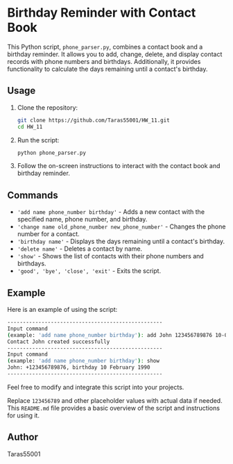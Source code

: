 # Birthday Reminder with Contact Book

This Python script, `phone_parser.py`, combines a contact book and a birthday reminder. It allows you to add, change, delete, and display contact records with phone numbers and birthdays. Additionally, it provides functionality to calculate the days remaining until a contact's birthday.

## Usage

1. Clone the repository:

    ```bash
    git clone https://github.com/Taras55001/HW_11.git
    cd HW_11
    ```

2. Run the script:

    ```bash
    python phone_parser.py
    ```

3. Follow the on-screen instructions to interact with the contact book and birthday reminder.

## Commands

- `'add name phone_number birthday'` - Adds a new contact with the specified name, phone number, and birthday.
- `'change name old_phone_number new_phone_number'` - Changes the phone number for a contact.
- `'birthday name'` - Displays the days remaining until a contact's birthday.
- `'delete name'` - Deletes a contact by name.
- `'show'` - Shows the list of contacts with their phone numbers and birthdays.
- `'good', 'bye', 'close', 'exit'` - Exits the script.

## Example

Here is an example of using the script:

```bash
--------------------------------------------------
Input command 
(example: 'add name phone_number birthday'): add John 123456789876 10-02-1990
Contact John created successfully
--------------------------------------------------
Input command 
(example: 'add name phone_number birthday'): show
John: +123456789876, birthday 10 February 1990
--------------------------------------------------
```

Feel free to modify and integrate this script into your projects.

Replace `123456789` and other placeholder values with actual data if needed.
This `README.md` file provides a basic overview of the script and instructions for using it.


## Author

Taras55001
